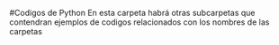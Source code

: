 #Codigos de Python
En esta carpeta habrá otras subcarpetas que contendran ejemplos de codigos relacionados con los nombres de las carpetas